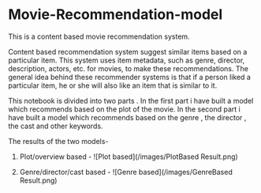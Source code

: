 # Movie-Recommendation-model

This is a content based movie recommendation system.

Content based recommendation system suggest similar items based on a particular item.
This system uses item metadata, such as genre, director, description, actors, etc. for movies, to make these recommendations. The general idea behind these recommender systems is that if a person liked a particular item, he or she will also like an item that is similar to it.

This notebook is divided into two parts . In the first part i have built a model which recommends based on the plot of the movie.
In the second part i have built a model which recommends based on the genre , the director , the cast and other keywords.

The results of the two models-
1. Plot/overview based - 
![Plot based](/images/PlotBased Result.png)
   
   
2. Genre/director/cast based - 
   ![Genre based](/images/GenreBased Result.png)
